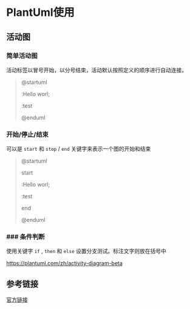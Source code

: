 # PlantUml使用



## 活动图

### 简单活动图

活动标签以冒号开始，以分号结束，活动默认按照定义的顺序进行自动连接。

> @startuml
>
> :Hello worl;
>
> :test
>
> @enduml

### 开始/停止/结束

可以是 `start` 和 `stop` / `end` 关键字来表示一个图的开始和结束

> @startuml
>
> start
>
> :Hello worl;
>
> :test
>
> end
>
> @enduml

### ### 条件判断

使用关键字 `if` ,  `then` 和 `else` 设置分支测试。标注文字则放在括号中



https://plantuml.com/zh/activity-diagram-beta

## 参考链接

[官方链接](https://plantuml.com/zh/)